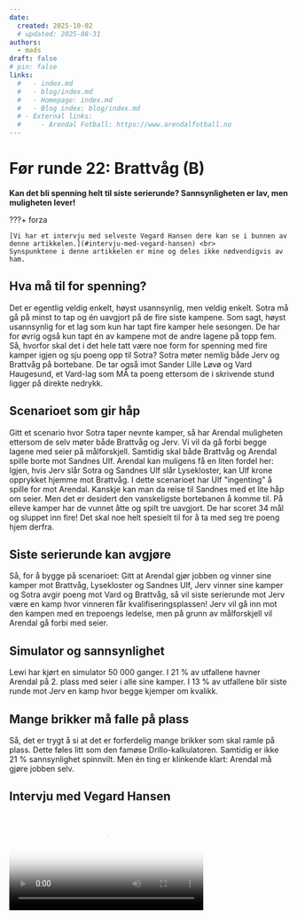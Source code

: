 ```yaml
---
date:
  created: 2025-10-02
  # updated: 2025-08-31
authors:
  - mads
draft: false
# pin: false
links:
  #   - index.md
  #   - blog/index.md
  #   - Homepage: index.md
  #   - Blog index: blog/index.md
  # - External links:
  #     - Arendal Fotball: https://www.arendalfotball.no
---
```


# Før runde 22: Brattvåg (B)

**Kan det bli spenning helt til siste serierunde? Sannsynligheten er lav, men muligheten lever!**

???+ forza

    [Vi har et intervju med selveste Vegard Hansen dere kan se i bunnen av denne artikkelen.](#intervju-med-vegard-hansen) <br>
    Synspunktene i denne artikkelen er mine og deles ikke nødvendigvis av ham.

## Hva må til for spenning?

Det er egentlig veldig enkelt, høyst usannsynlig, men veldig enkelt. Sotra må gå på minst to tap og én uavgjort på de fire siste kampene. Som sagt, høyst usannsynlig for et lag som kun har tapt fire kamper hele sesongen. De har for øvrig også kun tapt én av kampene mot de andre lagene på topp fem. Så, hvorfor skal det i det hele tatt være noe form for spenning med fire kamper igjen og sju poeng opp til Sotra? Sotra møter nemlig både Jerv og Brattvåg på bortebane. De tar også imot Sander Lille Løvø og Vard Haugesund, et Vard-lag som MÅ ta poeng ettersom de i skrivende stund ligger på direkte nedrykk.

## Scenarioet som gir håp

Gitt et scenario hvor Sotra taper nevnte kamper, så har Arendal muligheten ettersom de selv møter både Brattvåg og Jerv. Vi vil da gå forbi begge lagene med seier på målforskjell. Samtidig skal både Brattvåg og Arendal spille borte mot Sandnes Ulf. Arendal kan muligens få en liten fordel her: Igjen, hvis Jerv slår Sotra og Sandnes Ulf slår Lysekloster, kan Ulf krone opprykket hjemme mot Brattvåg. I dette scenarioet har Ulf "ingenting" å spille for mot Arendal. Kanskje kan man da reise til Sandnes med et lite håp om seier. Men det er desidert den vanskeligste bortebanen å komme til. På elleve kamper har de vunnet åtte og spilt tre uavgjort. De har scoret 34 mål og sluppet inn fire! Det skal noe helt spesielt til for å ta med seg tre poeng hjem derfra.

## Siste serierunde kan avgjøre

Så, for å bygge på scenarioet: Gitt at Arendal gjør jobben og vinner sine kamper mot Brattvåg, Lysekloster og Sandnes Ulf, Jerv vinner sine kamper og Sotra avgir poeng mot Vard og Brattvåg, så vil siste serierunde mot Jerv være en kamp hvor vinneren får kvalifiseringsplassen! Jerv vil gå inn mot den kampen med en trepoengs ledelse, men på grunn av målforskjell vil Arendal gå forbi med seier.

## Simulator og sannsynlighet

Lewi har kjørt en simulator 50 000 ganger. I 21 % av utfallene havner Arendal på 2. plass med seier i alle sine kamper. I 13 % av utfallene blir siste runde mot Jerv en kamp hvor begge kjemper om kvalikk.

## Mange brikker må falle på plass

Så, det er trygt å si at det er forferdelig mange brikker som skal ramle på plass. Dette føles litt som den famøse Drillo-kalkulatoren. Samtidig er ikke 21 % sannsynlighet spinnvilt. Men én ting er klinkende klart: Arendal må gjøre jobben selv.

## Intervju med Vegard Hansen

<video controls width="350" poster="https://raw.githubusercontent.com/lewiuberg/forza-arendal/refs/heads/master/docs/assets/images/blog/2025/2025-10-02_1.png?raw=true">
  <source src="https://raw.githubusercontent.com/lewiuberg/forza-arendal/refs/heads/master/docs/assets/video/2025/2025-10-02_1.mp4" type="video/mp4">
  Din nettleser støtter ikke video.
</video>
